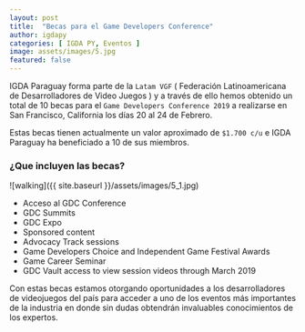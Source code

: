 ```yaml
---
layout: post
title:  "Becas para el Game Developers Conference"
author: igdapy
categories: [ IGDA PY, Eventos ]
image: assets/images/5.jpg
featured: false
---
```

IGDA Paraguay forma parte de la `Latam VGF` ( Federación Latinoamericana de Desarrolladores de Video Juegos ) y a través de ello hemos obtenido un total de 10 becas para el `Game Developers Conference 2019` a realizarse en San Francisco, California los días 20 al 24 de Febrero.

Estas becas tienen actualmente un valor aproximado de `$1.700 c/u` e IGDA Paraguay ha beneficiado a 10 de sus miembros.

### ¿Que incluyen las becas?

![walking]({{ site.baseurl }}/assets/images/5_1.jpg)
- Acceso al GDC Conference
- GDC Summits
- GDC Expo
- Sponsored content
- Advocacy Track sessions
- Game Developers Choice and Independent Game Festival Awards
- Game Career Seminar
- GDC Vault access to view session videos through March 2019

Con estas becas estamos otorgando oportunidades a los desarrolladores de videojuegos del país para acceder a uno de los eventos más importantes de la industria en donde sin dudas obtendrán invaluables conocimientos de los expertos.

